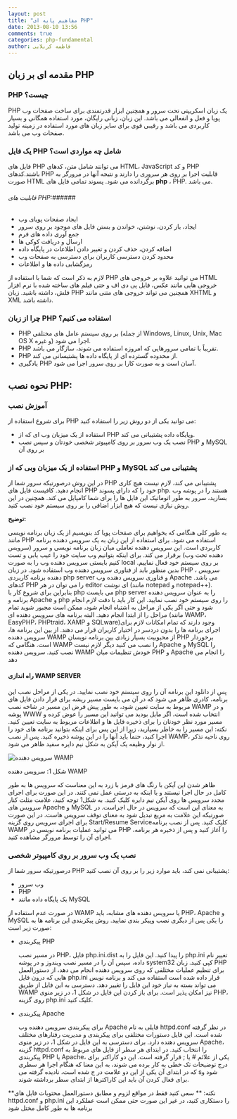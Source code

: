 ```yaml
---
layout: post
title: "مفاهیم پایه ای PHP"
date: 2013-08-10 13:56
comments: true
categories: php-fundamental
author: فاطمه کربلایی
---
```


## مقدمه ای بر زبان PHP ##
### PHP چیست؟ ###
PHP  یک زبان اسکریپتی تحت سرور و همچنین ابزار قدرتمندی برای ساخت صفحات وب پویا  و فعل و انفعالی  می باشد. این زبان، زبانی رایگان، مورد استفاده همگانی و بسیار کاربردی می باشد و رقیبی قوی برای سایر زبان های مورد استفاده در زمینه تولید صفحات وب   می باشد.

### یک فایل PHP شامل چه مواردی است؟ ###
فایل های PHP می توانند شامل متن، کدهای HTML، JavaScript و کد PHP باشند.کدهای PHP قابلیت اجرا بر روی هر سروری را دارند و نتیجه آنها در مرورگر  به صورت HTML برگردانده می شود. پسوند تمامی فایل های        **php** ،  PHP.  می باشد.

###### قابلیت های PHP:######
* 	ایجاد صفحات پویای وب
* ایجاد، باز کردن، نوشتن، خواندن و بستن فایل های موجود بر روی سرور
* 	جمع آوری داده های فرم 
*	ارسال و دریافت کوکی ها 
*	اضافه کردن، حذف کردن و تغییر دادن اطلاعات در پایگاه داده
*	محدود کردن دسترسی کاربران برای دسترسی به صفحات وب
*	رمزگشایی  داده ها و اطلاعات

لازم به ذکر است که شما با استفاده از PHP می توانید علاوه بر خروجی های HTML خروجی هایی مانند عکس، فایل پی دی اف و حتی فیلم های ساخته شده با نرم افزار فلش، داشته باشید. زبان PHP همچنین می تواند خروجی های متنی   مانند XHTML و XML داشته باشد.

### چرا از زبان PHP استفاده می کنیم؟ ###
*	PHP بر روی سیستم عامل های مختلفی (از جمله Windows, Linux, Unix, Mac OS X و غیره) اجرا می شود.
*	PHP تقریباً با تمامی سرورهایی که امروزه استفاده می شوند، سازگار می باشد.
*	PHP از محدوده گسترده ای از پایگاه  داده ها پشتیسانی می کند.
*	یادگیری PHP آسان است و به صورت کارا بر روی سرور اجرا می شود.

## نحوه نصب PHP: ##
### آموزش نصب ###
برای شروع استفاده از PHP می توانید یکی از دو روش زیر را استفاده کنید:

*	استفاده از یک میزبان وب ای که از PHP وپایگاه داده  پشتیبانی می کند.
*	نصب یک وب سرور بر روی کامپیوتر شخصی خودتان و سپس نصب PHP و MySQL بر روی آن

### استفاده از یک میزبان وبی که از PHP و MySQL پشتیبانی می کند ###
در این روش درصورتیکه سرور شما از PHP پشتیبانی می کند، لازم نیست هیچ کاری انجام دهید. کافیست فایل های PHP خود را که دارای پسوند php. هستند را در پوشه وب  بسازید، سرور به طور اتوماتیک این فایل ها را برای شما کامپایل  می کند. همچنین در این روش نیازی نیست که هیچ ابزار اضافی را بر روی سیستم خود نصب کنید.

**توضیح:**

به طور کلی هنگامی که بخواهیم برای صفحات پویا کد بنویسیم از یک زبان برنامه نویسی مانند PHP استفاده می شود. برای استفاده از این زبان به یک سرویس دهنده برنامه کاربردی است. این سرویس دهنده تعاملی میان زبان برنامه نویسی  و سرور (سرویس دهنده تحت وب) برقرار می کند. برای اینکه بتوانیم وب سایت خود را عیب یابی و تست کنیم بایستی سرویس دهنده وب را به صورت local بر روی سیستم خود فعال نماییم. بدین منظور باید از فناوری سرویس دهنده وب استفاده شود. در زبان PHP ، سرویس دهنده برنامه کاربردی php server و فناوری سرویس دهنده وب Apache می باشد. کدهای PHP را می توان در هر editor ای نوشت (مانند notepad و notepad++). 
بنابراین برای شروع کار با php می بایست php server را به عنوان سرویس دهنده برنامه و Apache و php را روی سیستم خود نصب نمایید. این کار باید با دقت لازم انجام شود و حتی اگر یکی از مراحل به اشتباه انجام شود، ممکن است مجبور شوید تمام مراحل را از ابتدا انجام دهید. البته برنامه های سرویس دهنده ای (مانند WAMP، EasyPHP، PHPtraid، XAMP و SQLware)وجود دارند که تمام امکانات لازم برای اجرای برنامه ها را بدون دردسر در اختیار کاربران قرار می دهند. از بین این برنامه ها، سرویس دهنده WAMP از محبوبیت بسیار زیادی بین برنامه نویسان PHP برخوردار است. هنگامی که WAMP  را نصب می کنید دیگر لازم نیست Apache و MySQL را نصب کنید.  سرویس دهنده WAMP خودش تنظیمات میان PHP و Apache را انجام می دهد

#### راه اندازی WAMP SERVER ####
پس از دانلود این برنامه آن را روی سیستم خود نصب نمایید. در یکی از مراحل نصب این برنامه، کادری ظاهر می شود که در آن می بایست مسیر ریشه برای قرار دادن فایل های مربوط به سایت تعیین شود، به طور پیش فرض این مسیر در شاخه نصب WAMP و در پوشه WWW انتخاب شده است، اگر مایل بودید می توانید این مسیر را عوض کرده و مسیر مورد نظر خودتان را برای ذخیره فایل ها و اطلاعات مربوط به سایت تعیین کنید.
نکته: این مسیر را به خاطر بسپارید، زیرا از این پس برای اینکه بتوانید برنامه های خود را اجرا کنید، حتماً باید آنها را در این پوشه ذخیره کنید.
پس از نصب WAMP، روی ناحیه تذکر از نوار وظیفه یک آیکن به شکل نیم دایره سفید ظاهر می شود.

![سرویس دهنده WAMP](/images/php/fundamental/wamp_0.png "شکل 1 ")

شکل 1: سرویس دهنده WAMP

ظاهر شدن این آیکن با رنگ های قرمز با زرد به این معناست که سرویس ها به طور کامل در حال اجرا نیستند و یا اینکه به درستی عمل نمی کنند. در این صورت برای اجرای مجدد سرویس ها روی آیکن نیم دایره کلیک کنید. به شکل1 توجه کنید، علامت مثلث کنار سرویس های Apache و MySQL به معنای این است که سرویس در حال اجراست. در صورتیکه این علامت به مربع تبدیل شود به معنای توقف سرویس هاست. در این صورت برای اجرای سرویس روی گزینه  Start/Resume Serviceکلیک کنید.
پس از نصب برنامه WAMP می توانید عملیات برنامه نویسی در PHP را آغاز کنید و پس از ذخیره هر برنامه، اجرای آن را توسط مرورگر مشاهده کنید.

### نصب یک وب سرور بر روی کامپیوتر شخصی ###

درصورتیکه سرور شما از PHP پشتیبانی نمی کند، باید موارد زیر را بر روی آن نصب کنید:

*	وب سرور
*	PHP
*	یک پایگاه داده مانند MySQL

در صورت عدم استفاده از WAMP  یا سرویس دهنده های مشابه، باید PHP، Apache و MySQL را یکی پس از دیگری نصب وپیکر بندی نمایید. روش پیکربندی این برنامه ها به صورت زیر است:

*	پیکربندی PHP 

	در مسیر نصب PHP، فایل php.ini.dist را پیدا کنید.
این فایل را به php.ini تغییر نام داده، سپس آن را در مسیر نصب ویندوز و در پوشه system32 کپی کنید.
زبان PHP برای تنظیم عملیات مختلفی که روی سرویس دهنده انجام می دهد، از دستورالعمل هایی که درون فایل php.ini قرار داده شده است استفاده می کند و برنامه نویس می تواند بسته به نیاز خود این فایل را تغییر دهد. دسترسی به این فایل از طریق WAMP نیز امکان پذیر است. برای باز کردن این فایل در شکل 1، در  زیر منوی PHP، روی گزینه php.ini کلیک کنید.

*	پیکربندی Apache
	
	برای پیکربندی سرویس دهنده وب Apache فایلی به نام httpd.conf در نظر گرفته شده است. این فایل دستورات مختلفی برای پیکربندی و مدیریت رفتارهای مختلف سرویس دهنده دارد. برای دسترسی به این فایل در شکل 1، در زیر منوی Apache، گزینه httpd.conf را انتخاب کنید.
در ابتدای هر سطر از فایل های مربوط به پیکربندی PHP یا Apache، یکی از علائم # یا ; قرار گرفته است. این دو کاراکتر برای درج توضیحات تک خطی به کار برده می شوند، به این معنا که هنگام اجرا هر سطری که در ابتدای آن یکی از این دو علامت در ج شده است، نادیده گرفته می sشود و برای فعال کردن آن باید این کاراکترها از ابتدای سطر برداشته شوند.

**نکته: **
سعی کنید فقط در مواقع لزوم و مطابق دستورالعمل محتویات فایل های httpd.conf و php.ini را دستکاری کنید، در غیر این صورت حتی ممکن است عملکرد این برنامه ها به طور کامل مختل شود

